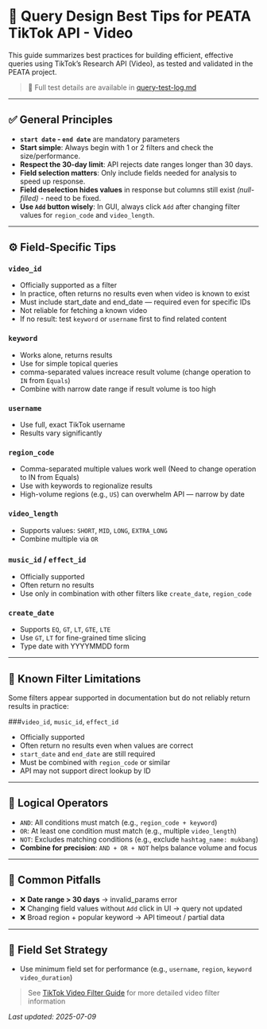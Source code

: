 # 🧼 Query Design Best Tips for PEATA TikTok API - Video

This guide summarizes best practices for building efficient, effective queries using TikTok’s Research API (Video), as tested and validated in the PEATA project.

> 🔗 Full test details are available in [query-test-log.md](./query-test-log.md)

---

## ✅ General Principles

* **`start date` - `end date`** are mandatory parameters
* **Start simple**: Always begin with 1 or 2 filters and check the size/performance.
* **Respect the 30-day limit**: API rejects date ranges longer than 30 days.
* **Field selection matters**: Only include fields needed for analysis to speed up response.
* **Field deselection hides values** in response but columns still exist *(null-filled)* - need to be fixed.
* **Use `Add` button wisely**: In GUI, always click `Add` after changing filter values for `region_code` and `video_length`.

---

## ⚙️ Field-Specific Tips

### `video_id` 
* Officially supported as a filter 
* In practice, often returns no results even when video is known to exist
* Must include start_date and end_date — required even for specific IDs
* Not reliable for fetching a known video
* If no result: test `keyword` or `username` first to find related content


### `keyword`

* Works alone, returns results
* Use for simple topical queries
* comma-separated values increace result volume (change operation to `IN` from `Equals`)
* Combine with narrow date range if result volume is too high


### `username`

* Use full, exact TikTok username
* Results vary significantly


### `region_code`

* Comma-separated multiple values work well (Need to change operation to IN from Equals)
* Use with keywords to regionalize results
* High-volume regions (e.g., `US`) can overwhelm API — narrow by date


### `video_length`

* Supports values: `SHORT`, `MID`, `LONG`, `EXTRA_LONG`
* Combine multiple via `OR`


### `music_id` / `effect_id` 

* Officially supported
* Often return no results
* Use only in combination with other filters like `create_date`, `region_code`


### `create_date`

* Supports `EQ`, `GT`, `LT`, `GTE`, `LTE`
* Use `GT`, `LT` for fine-grained time slicing
* Type date with YYYYMMDD form

---

## 🧪 Known Filter Limitations
Some filters appear supported in documentation but do not reliably return results in practice:

###`video_id`, `music_id`, `effect_id`
* Officially supported
* Often return no results even when values are correct
* `start_date` and `end_date` are still required
* Must be combined with `region_code` or similar
* API may not support direct lookup by ID

---

## 🔄 Logical Operators

* `AND`: All conditions must match (e.g., `region_code + keyword`)
* `OR`: At least one condition must match (e.g., multiple `video_length`)
* `NOT`: Excludes matching conditions (e.g., exclude `hashtag_name: mukbang`)
* **Combine for precision**: `AND + OR + NOT` helps balance volume and focus

---

## 🛑 Common Pitfalls

* ❌ **Date range > 30 days** → invalid\_params error
* ❌ Changing field values without `Add` click in UI → query not updated
* ❌ Broad region + popular keyword → API timeout / partial data

---

## 📁 Field Set Strategy

* Use minimum field set for performance (e.g., `username`, `region`, `keyword` `video_duration`)

> See [TikTok Video Filter Guide](./video-filter-guide.md) for more detailed video filter information 


*Last updated: 2025-07-09*


